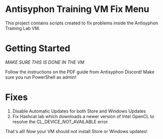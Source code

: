 # Antisyphon Training VM Fix Menu

This project contains scripts created to fix problems inside the Antisyphon Training Lab VM.

# Getting Started

*MAKE SURE THIS IS DONE IN THE VM*

Follow the instructions on the PDF guide from Antisyphon Discord! Make sure you run PowerShell as admin!

# Fixes

1. Disable Automatic Updates for both Store and Windows Updates
2. Fix Hashcat lab which downloads a newer version of Intel OpenCL to resolve the CL_DEVICE_NOT_AVAILABLE error



That's all! Now your VM should not install Store or Windows updates!

